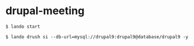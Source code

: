 # drupal-meeting

```
$ lando start
```

```
$ lando drush si --db-url=mysql://drupal9:drupal9@database/drupal9 -y
```
